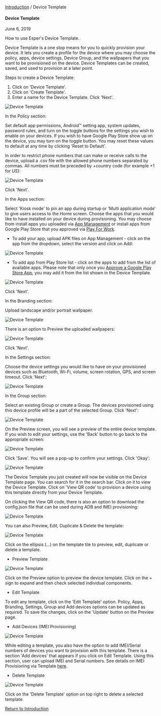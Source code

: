 [Introduction](../index.md) / Device Template

#### Device Template

June 6, 2019

How to use Esper's Device Template.

Device Template is a one stop means for you to quickly provision your device. It lets you create a profile for the device where you may choose the policy, apps, device settings, Device Group, and the wallpapers that you want to be provisioned on the device. Device Templates can be created, saved, and used to provision at a later point.

Steps to create a Device Template:

1.  Click on 'Device Template'.
2.  Click on 'Create Template'.
3.  Enter a name for the Device Template. Click 'Next'.

![Device Template](https://documentation-media.s3.amazonaws.com/images/1_DT.width-800.png?AWSAccessKeyId=AKIAJHOTEM5S4GAN2SGA)

In the Policy section:

Set default app permissions, Android™ setting app, system updates, password rules, and turn on the toggle buttons for the settings you wish to enable on your devices. If you wish to have Google Play Store show up on the device, you may turn on the toggle button. You may reset these values to default at any time by clicking 'Reset to Default'.

In order to restrict phone numbers that can make or receive calls to the device, upload a .csv file with the allowed phone numbers separated by commas. All numbers must be preceded by +country code (for example +1 for US):

![Device Template](https://documentation-media.s3.amazonaws.com/images/2_DT.width-800.png?AWSAccessKeyId=AKIAJHOTEM5S4GAN2SGA)

Click 'Next'.

In the Apps section:

Select 'Kiosk mode' to pin an app during startup or 'Multi application mode' to give users access to the Home screen. Choose the apps that you would like to have installed on your device during provisioning. You may choose from install apps you uploaded via [App Management](../app-management/index.md) or install apps from Google Play Store that you approved via [Play For Work](../play-work/index.md).

*   To add your app, upload APK files on App Management - click on the app from the dropdown, select the version and click on Add:

![Device Template](https://documentation-media.s3.amazonaws.com/images/3_DT.width-800.png?AWSAccessKeyId=AKIAJHOTEM5S4GAN2SGA)

*   To add app from Play Store list - click on the apps to add from the list of available apps. Please note that only once you [Approve a Google Play Store App](how-approve-google-play-store-app/index.md), you may add it from the list shown in the Device Template.

![Device Template](https://documentation-media.s3.amazonaws.com/images/4_DT.width-800.png?AWSAccessKeyId=AKIAJHOTEM5S4GAN2SGA)

Click 'Next'.

In the Branding section:

Upload landscape and/or portrait wallpaper.

![Device Template](https://documentation-media.s3.amazonaws.com/images/11_DT.width-800.png?AWSAccessKeyId=AKIAJHOTEM5S4GAN2SGA)

There is an option to Preview the uploaded wallpapers:

![Device Template](https://documentation-media.s3.amazonaws.com/images/11.1_DT.width-800.png?AWSAccessKeyId=AKIAJHOTEM5S4GAN2SGA)

Click 'Next'.

In the Settings section:

Choose the device settings you would like to have on your provisioned devices such as Bluetooth, Wi-Fi, volume, screen rotation, GPS, and screen timeout. Click 'Next':

![Device Template](https://documentation-media.s3.amazonaws.com/images/12_DT.width-800.png?AWSAccessKeyId=AKIAJHOTEM5S4GAN2SGA)

In the Group section:

Select an existing Group or create a Group. The devices provisioned using this device profile will be a part of the selected Group. Click 'Next':

![Device Template](https://documentation-media.s3.amazonaws.com/images/13_DT.width-800.png?AWSAccessKeyId=AKIAJHOTEM5S4GAN2SGA)

On the Preview screen, you will see a preview of the entire device template. If you wish to edit your settings, use the 'Back' button to go back to the appropriate screen:

![Device Template](https://documentation-media.s3.amazonaws.com/images/14_DT.width-800.png?AWSAccessKeyId=AKIAJHOTEM5S4GAN2SGA)

Click 'Save'. You will see a pop-up to confirm your settings. Click 'Okay':

![Device Template](https://documentation-media.s3.amazonaws.com/images/15_DT.width-800.png?AWSAccessKeyId=AKIAJHOTEM5S4GAN2SGA)

The Device Template you just created will now be visible on the Device Template page. You can search for it in the search bar. Click on it to view the Device Template. Click on 'View QR code' to provision a device using this template directly from your Device Template.

On clicking the View QR code, there is also an option to download the config.json file that can be used during ADB and IMEI provisioning:

![Device Template](https://documentation-media.s3.amazonaws.com/images/19_DT.width-800.png?AWSAccessKeyId=AKIAJHOTEM5S4GAN2SGA)

  
You can also Preview, Edit, Duplicate & Delete the template:

![Device Template](https://documentation-media.s3.amazonaws.com/images/16_DT.width-800.png?AWSAccessKeyId=AKIAJHOTEM5S4GAN2SGA)

Click on the ellipsis (...) on the template tile to preview, edit, duplicate or delete a template.

*   Preview Template

![Device Template](https://documentation-media.s3.amazonaws.com/images/17_DT.width-800.png?AWSAccessKeyId=AKIAJHOTEM5S4GAN2SGA)

Click on the Preview option to preview the device template. Click on the + sign to expand and then check selected individual components.

*   Edit Template

To edit any template, click on the 'Edit Template' option. Policy, Apps, Branding, Settings, Group and Add devices options can be updated as required. To save the changes, click on the 'Update' button on the Preview page.

*   Add Devices (IMEI Provisioning)

![Device Template](https://documentation-media.s3.amazonaws.com/images/13.1_DT.width-800.png?AWSAccessKeyId=AKIAJHOTEM5S4GAN2SGA)

While editing a template, you also have the option to add IMEI/Serial numbers of devices you want to provision with this template. There is a section 'Add devices' that appears if you click on Edit Template. Using this section, user can upload IMEI and Serial numbers. See details on IMEI Provisioning via Template [here](imei-provisioning-template/index.html).

*   Delete Template

![Device Template](https://documentation-media.s3.amazonaws.com/images/18_DT.width-800.png?AWSAccessKeyId=AKIAJHOTEM5S4GAN2SGA)

Click on the 'Delete Template' option on top right to delete a selected template.

  

[Return to Introduction](../index.md)
